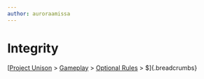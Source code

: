 ```yaml
---
author: auroraamissa
---
```


# Integrity
[[Project Unison]() > [Gameplay]() > [Optional Rules]() > $]{.breadcrumbs}
